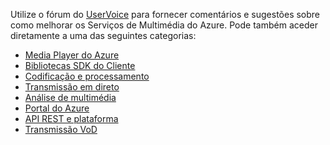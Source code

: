 Utilize o fórum do [UserVoice](http://go.microsoft.com/fwlink/?linkid=698785&clcid=0x409) para fornecer comentários e sugestões sobre como melhorar os Serviços de Multimédia do Azure. Pode também aceder diretamente a uma das seguintes categorias: 

* [Media Player do Azure](https://feedback.azure.com/forums/169396-media-services/category/109320-azure-media-player/)
* [Bibliotecas SDK do Cliente](https://feedback.azure.com/forums/169396-media-services/category/144435-client-sdks/)
* [Codificação e processamento](https://feedback.azure.com/forums/169396-media-services/category/144411-encoding-and-processing/)
* [Transmissão em direto](https://feedback.azure.com/forums/169396-media-services/category/144414-live-streaming/)
* [Análise de multimédia](https://feedback.azure.com/forums/169396-media-services/category/146181-media-analytics)
* [Portal do Azure](https://feedback.azure.com/forums/169396-media-services/category/144432-portal/)
* [API REST e plataforma](https://feedback.azure.com/forums/169396-media-services/category/144423-rest-api-and-platform/)
* [Transmissão VoD](https://feedback.azure.com/forums/169396-media-services/category/144429-vod-streaming/)



<!--HONumber=Jan17_HO1-->


